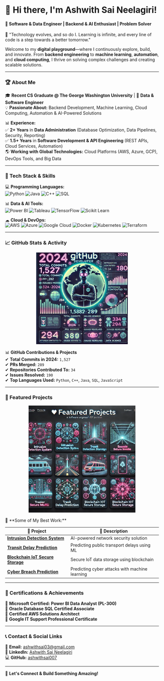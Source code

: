 # 👋 Hi there, I'm Ashwith Sai Neelagiri!  
#### 🚀 Software & Data Engineer | Backend & AI Enthusiast | Problem Solver  

🌟 "Technology evolves, and so do I. Learning is infinite, and every line of code is a step towards a better tomorrow."  

Welcome to my **digital playground**—where I continuously explore, build, and innovate. From **backend engineering** to **machine learning**, **automation**, and **cloud computing**, I thrive on solving complex challenges and creating scalable solutions.  

---
### 🏆 About Me  
🎓 **Recent CS Graduate @ The George Washington University** | 🏅 **Data & Software Engineer**  
💡 **Passionate About:** Backend Development, Machine Learning, Cloud Computing, Automation & AI-Powered Solutions  

📊 **Experience:**  
✅ **2+ Years** in **Data Administration** (Database Optimization, Data Pipelines, Security, Reporting)  
✅ **1.5+ Years** in **Software Development & API Engineering** (REST APIs, Cloud Services, Automation)  
🌎 **Working with Global Technologies:** Cloud Platforms (AWS, Azure, GCP), DevOps Tools, and Big Data  

---

### 🔧 Tech Stack & Skills  
💻 **Programming Languages:**  
![Python](https://img.shields.io/badge/Python-3776AB?style=for-the-badge&logo=python&logoColor=white)
![Java](https://img.shields.io/badge/Java-ED8B00?style=for-the-badge&logo=java&logoColor=white)
![C++](https://img.shields.io/badge/C%2B%2B-00599C?style=for-the-badge&logo=c%2B%2B&logoColor=white)
![SQL](https://img.shields.io/badge/SQL-4479A1?style=for-the-badge&logo=sql&logoColor=white)

📊 **Data & AI Tools:**  
![Power BI](https://img.shields.io/badge/Power%20BI-F2C811?style=for-the-badge&logo=power%20bi&logoColor=black)
![Tableau](https://img.shields.io/badge/Tableau-E97627?style=for-the-badge&logo=tableau&logoColor=white)
![TensorFlow](https://img.shields.io/badge/TensorFlow-FF6F00?style=for-the-badge&logo=tensorflow&logoColor=white)
![Scikit Learn](https://img.shields.io/badge/Scikit%20Learn-F7931E?style=for-the-badge&logo=scikit-learn&logoColor=white)

☁ **Cloud & DevOps:**  
![AWS](https://img.shields.io/badge/AWS-232F3E?style=for-the-badge&logo=amazon-aws&logoColor=white)
![Azure](https://img.shields.io/badge/Azure-0089D6?style=for-the-badge&logo=microsoft-azure&logoColor=white)
![Google Cloud](https://img.shields.io/badge/Google%20Cloud-4285F4?style=for-the-badge&logo=google-cloud&logoColor=white)
![Docker](https://img.shields.io/badge/Docker-2496ED?style=for-the-badge&logo=docker&logoColor=white)
![Kubernetes](https://img.shields.io/badge/Kubernetes-326CE5?style=for-the-badge&logo=kubernetes&logoColor=white)
![Terraform](https://img.shields.io/badge/Terraform-623CE4?style=for-the-badge&logo=terraform&logoColor=white)

---

### 📈 GitHub Stats & Activity  
<p align="center">
  <img src="https://github.com/ashwithsai007/ashwithsai007/blob/main/ae298902-5858-4247-9feb-2932cf06f180-2.webp" width="300px" alt="GitHub Stats">
</p>

📊 **GitHub Contributions & Projects**  
✔ **Total Commits in 2024:** `1,527`  
✔ **PRs Merged:** `289`  
✔ **Repositories Contributed To:** `34`  
✔ **Issues Resolved:** `190`  
✔ **Top Languages Used:** `Python`, `C++`, `Java`, `SQL`, `JavaScript`  

---

### 🚀 Featured Projects  
<p align="center">
  <img src="https://github.com/ashwithsai007/ashwithsai007/blob/main/8c26702a-ac6b-4d06-886a-330424d50137.webp" width="350px" alt="GitHub Stats Overview">
</p>
📌 **Some of My Best Work:**  

| 🔹 **Project** | 📌 **Description** |
|-------------|----------------|
| **[Intrusion Detection System](https://github.com/ashwithsai007/intrusion-detection)** | AI-powered network security solution |
| **[Transit Delay Prediction](https://github.com/ashwithsai007/transit-prediction)** | Predicting public transport delays using ML |
| **[Blockchain IoT Secure Storage](https://github.com/ashwithsai007/blockchain-storage)** | Secure IoT data storage using blockchain |
| **[Cyber Breach Prediction](https://github.com/ashwithsai007/cyber-breach-prediction)** | Predicting cyber attacks with machine learning |

---

### 📜 Certifications & Achievements  
🏅 **Microsoft Certified: Power BI Data Analyst (PL-300)**  
🏅 **Oracle Database SQL Certified Associate**  
🏅 **Certified AWS Solutions Architect**  
🏅 **Google IT Support Professional Certificate**  

---

### 📞 Contact & Social Links  
📩 **Email:** [ashwithsai03@gmail.com](mailto:ashwithsai03@gmail.com)  
💼 **LinkedIn:** [Ashwith Sai Neelagiri](https://www.linkedin.com/in/ashwith-sai-neelagiri-b42a90194/)  
💻 **GitHub:** [ashwithsai007](https://github.com/ashwithsai007)  

---

🚀 **Let's Connect & Build Something Amazing!**  

